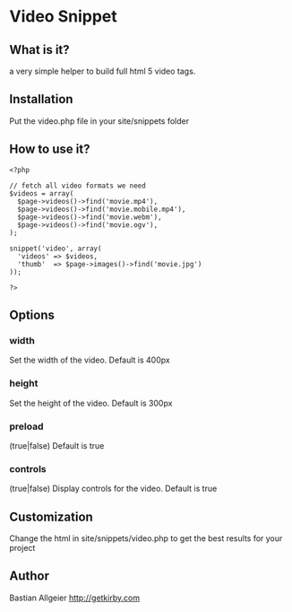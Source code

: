 # Video Snippet

## What is it?

a very simple helper to build full html 5 video tags.

## Installation 

Put the video.php file in your site/snippets folder

## How to use it?

    <?php
    
    // fetch all video formats we need    
    $videos = array(
      $page->videos()->find('movie.mp4'),
      $page->videos()->find('movie.mobile.mp4'),
      $page->videos()->find('movie.webm'),
      $page->videos()->find('movie.ogv'),
    );
    
    snippet('video', array(
      'videos' => $videos,
      'thumb'  => $page->images()->find('movie.jpg')
    )); 
    
    ?>

## Options

### width

Set the width of the video. Default is 400px

### height

Set the height of the video. Default is 300px

### preload

(true|false) Default is true

### controls

(true|false) Display controls for the video. Default is true

## Customization

Change the html in site/snippets/video.php to get the best results for your project
	    
## Author
Bastian Allgeier
<http://getkirby.com>